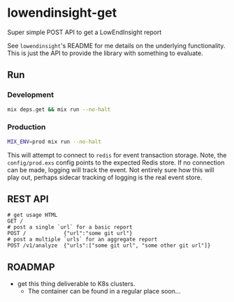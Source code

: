 # lowendinsight-get

Super simple POST API to get a LowEndInsight report

See `lowendinsight`'s README for me details on the underlying
functionality.  This is just the API to provide the library with
something to evaluate.

## Run

### Development

```bash
mix deps.get && mix run --no-halt
```

### Production

```bash
MIX_ENV=prod mix run --no-halt
```

This will attempt to connect to `redis` for event transaction storage.
Note, the `config/prod.exs` config points to the expected Redis store.  If
no connection can be made, logging will track the event.  Not entirely
sure how this will play out, perhaps sidecar tracking of logging is the
real event store.

## REST API

```http
# get usage HTML
GET /
# post a single `url` for a basic report
POST /            {"url":"some git url"}
# post a multiple `urls` for an aggregate report
POST /v1/analyze  {"urls":["some git url", "some other git url"]} 
```

## ROADMAP

- get this thing deliverable to K8s clusters. 
  - The container can be found in a regular place soon...

